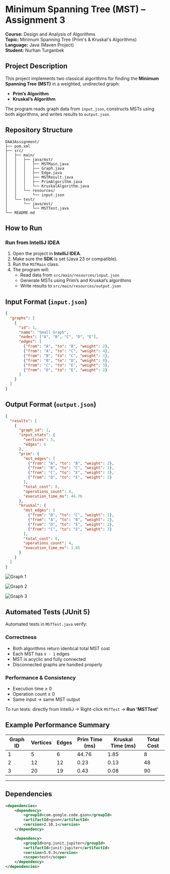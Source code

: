
# Minimum Spanning Tree (MST) – Assignment 3

**Course:** Design and Analysis of Algorithms  
**Topic:** Minimum Spanning Tree (Prim's & Kruskal's Algorithms)  
**Language:** Java (Maven Project)  
**Student:** Nurhan Turganbek

##  Project Description

This project implements two classical algorithms for finding the **Minimum Spanning Tree (MST)** in a weighted, undirected graph:
- **Prim’s Algorithm**
- **Kruskal’s Algorithm**

The program reads graph data from `input.json`, constructs MSTs using both algorithms, and writes results to `output.json`.  


## Repository Structure

```
DAA3Assignment/
├── pom.xml
├── src/
│   ├── main/
│   │   ├── java/mst/
│   │   │   ├── MSTMain.java
│   │   │   ├── Graph.java
│   │   │   ├── Edge.java
│   │   │   ├── MSTResult.java
│   │   │   ├── PrimAlgorithm.java
│   │   │   └── KruskalAlgorithm.java
│   │   └── resources/
│   │       └── input.json
│   └── test/
│       └── java/mst/
│           └── MSTTest.java
└── README.md

```

## How to Run

###  Run from IntelliJ IDEA
1. Open the project in **IntelliJ IDEA**.  
2. Make sure the **SDK** is set (Java 23 or compatible).  
3. Run the `MSTMain` class.  
4. The program will:
   - Read data from `src/main/resources/input.json`
   - Generate MSTs using Prim’s and Kruskal’s algorithms
   - Write results to `src/main/resources/output.json`



## Input Format (`input.json`)

```json
{
  "graphs": [
    {
      "id": 1,
      "name": "Small Graph",
      "nodes": ["A", "B", "C", "D", "E"],
      "edges": [
        {"from": "A", "to": "B", "weight": 2},
        {"from": "A", "to": "C", "weight": 4},
        {"from": "B", "to": "C", "weight": 1},
        {"from": "B", "to": "D", "weight": 8},
        {"from": "C", "to": "E", "weight": 3},
        {"from": "D", "to": "E", "weight": 2}
      ]
    }
  ]
}
````



## Output Format (`output.json`)

```json
{
  "results": [
    {
      "graph_id": 1,
      "input_stats": {
        "vertices": 5,
        "edges": 6
      },
      "prim": {
        "mst_edges": [
          {"from": "A", "to": "B", "weight": 2},
          {"from": "B", "to": "C", "weight": 1},
          {"from": "C", "to": "E", "weight": 3},
          {"from": "D", "to": "E", "weight": 2}
        ],
        "total_cost": 8,
        "operations_count": 4,
        "execution_time_ms": 44.76
      },
      "kruskal": {
        "mst_edges": [
          {"from": "B", "to": "C", "weight": 1},
          {"from": "A", "to": "B", "weight": 2},
          {"from": "D", "to": "E", "weight": 2},
          {"from": "C", "to": "E", "weight": 3}
        ],
        "total_cost": 8,
        "operations_count": 4,
        "execution_time_ms": 1.85
      }
    }
  ]
}
```
![Graph 1](src/main/graphviz.svg)

![Graph 2](src/main/graphviz(1).svg)

![Graph 3](src/main/graphviz(2).svg)


## Automated Tests (JUnit 5)

Automated tests in `MSTTest.java` verify:

### Correctness

* Both algorithms return identical total MST cost
* Each MST has `V - 1` edges
* MST is acyclic and fully connected
* Disconnected graphs are handled properly

### Performance & Consistency

* Execution time ≥ 0
* Operation count ≥ 0
* Same input → same MST output

To run tests:
directly from IntelliJ → Right-click `MSTTest` → **Run 'MSTTest'**


## Example Performance Summary

| Graph ID | Vertices | Edges | Prim Time (ms) | Kruskal Time (ms) | Total Cost |
| -------- | -------- | ----- | -------------- | ----------------- | ---------- |
| 1        | 5        | 6     | 44.76          | 1.85              | 8          |
| 2        | 12       | 12    | 0.23           | 0.13              | 48         |
| 3        | 20       | 19    | 0.43           | 0.08              | 90         |

---

## Dependencies

```xml
<dependencies>
    <dependency>
        <groupId>com.google.code.gson</groupId>
        <artifactId>gson</artifactId>
        <version>2.10.1</version>
    </dependency>

    <dependency>
        <groupId>org.junit.jupiter</groupId>
        <artifactId>junit-jupiter</artifactId>
        <version>5.9.3</version>
        <scope>test</scope>
    </dependency>
</dependencies>
```




